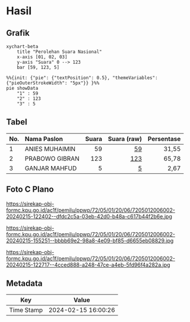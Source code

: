 # Hasil

## Grafik

```mermaid
xychart-beta
    title "Perolehan Suara Nasional"
    x-axis [01, 02, 03]
    y-axis "Suara" 0 --> 123
    bar [59, 123, 5]
```

```mermaid
%%{init: {"pie": {"textPosition": 0.5}, "themeVariables": {"pieOuterStrokeWidth": "5px"}} }%%
pie showData
    "1" : 59
    "2" : 123
    "3" : 5
```

## Tabel

| No. | Nama Paslon    | Suara | Suara (raw) | Persentase |
|:--- |:-------------- | -----:| -----------:| ----------:|
| 1   | ANIES MUHAIMIN | 59    | [59][p-1]   | 31,55      |
| 2   | PRABOWO GIBRAN | 123   | [123][p-2]  | 65,78      |
| 3   | GANJAR MAHFUD  | 5     | [5][p-3]    | 2,67       |


[p-1]: https://github.com/gigit-pemilu/pemilu-2024/blob/main/pilpres/hitung-suara/sub/72-sulawesi-tengah/sub/05-buol/sub/01-momunu/sub/2006-panimbul/sub/002-tps/sub/paslon-1.txt
[p-2]: https://github.com/gigit-pemilu/pemilu-2024/blob/main/pilpres/hitung-suara/sub/72-sulawesi-tengah/sub/05-buol/sub/01-momunu/sub/2006-panimbul/sub/002-tps/sub/paslon-2.txt
[p-3]: https://github.com/gigit-pemilu/pemilu-2024/blob/main/pilpres/hitung-suara/sub/72-sulawesi-tengah/sub/05-buol/sub/01-momunu/sub/2006-panimbul/sub/002-tps/sub/paslon-3.txt

## Foto C Plano

https://sirekap-obj-formc.kpu.go.id/ac1f/pemilu/ppwp/72/05/01/20/06/7205012006002-20240215-122402--dfdc2c5a-03eb-42d0-b48a-c617b44f2b6e.jpg

https://sirekap-obj-formc.kpu.go.id/ac1f/pemilu/ppwp/72/05/01/20/06/7205012006002-20240215-155251--bbbb69e2-98a8-4e09-bf85-d6655eb08829.jpg

https://sirekap-obj-formc.kpu.go.id/ac1f/pemilu/ppwp/72/05/01/20/06/7205012006002-20240215-122717--4cced888-a248-47ce-a4eb-5fd96f4a282a.jpg


## Metadata

| Key        | Value               |
| ---------- | ------------------- |
| Time Stamp | 2024-02-15 16:00:26 |



